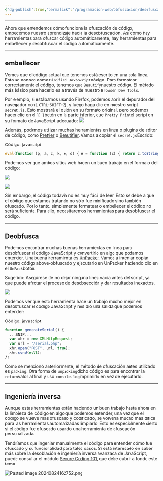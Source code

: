 ```yaml
---
{"dg-publish":true,"permalink":"/programacion-web/obfuscacion/desofuscacion/"}
---
```



---

Ahora que entendemos cómo funciona la ofuscación de código, empecemos nuestro aprendizaje hacia la desobfuscación. Así como hay herramientas para ofuscar código automáticamente, hay herramientas para embellecer y desobfuscar el código automáticamente.

---

## embellecer

Vemos que el código actual que tenemos está escrito en una sola línea. Esto se conoce como `Minified JavaScript`código. Para formatear correctamente el código, tenemos que `Beautify`nuestro código. El método más básico para hacerlo es a través de nuestro `Browser Dev Tools`.

Por ejemplo, si estábamos usando Firefox, podemos abrir el depurador del navegador con [ `CTRL+SHIFT+Z`], y luego haga clic en nuestro script `secret.js`. Esto mostrará el guión en su formato original, pero podemos hacer clic en el '`{ }`botón en la parte inferior, que `Pretty Print`el script en su formato de JavaScript adecuado: ![](https://academy.hackthebox.com/storage/modules/41/js_deobf_pretty_print.jpg)

Además, podemos utilizar muchas herramientas en línea o plugins de editor de código, como [Prettier](https://prettier.io/playground/) o [Beautifier](https://beautifier.io/). Vamos a copiar el `secret.js`Escrido:

Código: javascript

```javascript
eval(function (p, a, c, k, e, d) { e = function (c) { return c.toString(36) }; if (!''.replace(/^/, String)) { while (c--) { d[c.toString(a)] = k[c] || c.toString(a) } k = [function (e) { return d[e] }]; e = function () { return '\\w+' }; c = 1 }; while (c--) { if (k[c]) { p = p.replace(new RegExp('\\b' + e(c) + '\\b', 'g'), k[c]) } } return p }('g 4(){0 5="6{7!}";0 1=8 a();0 2="/9.c";1.d("e",2,f);1.b(3)}', 17, 17, 'var|xhr|url|null|generateSerial|flag|HTB|flag|new|serial|XMLHttpRequest|send|php|open|POST|true|function'.split('|'), 0, {}))
```

Podemos ver que ambos sitios web hacen un buen trabajo en el formato del código:

![](https://academy.hackthebox.com/storage/modules/41/js_deobf_prettier_1.jpg)

![](https://academy.hackthebox.com/storage/modules/41/js_deobf_beautifier_1.jpg)

Sin embargo, el código todavía no es muy fácil de leer. Esto se debe a que el código que estamos tratando no sólo fue minificado sino también ofuscado. Por lo tanto, simplemente formatear o embellecer el código no será suficiente. Para ello, necesitaremos herramientas para desobfuscar el código.

---

## Deobfusca

Podemos encontrar muchas buenas herramientas en línea para desobfuscar el código JavaScript y convertirlo en algo que podamos entender. Una buena herramienta es [UnPacker](https://matthewfl.com/unPacker.html). Vamos a intentar copiar nuestro código above-obfuscado y ejecutarlo en UnPacker haciendo clic en el `UnPack`botón.

Sugerido: Asegúrese de no dejar ninguna línea vacía antes del script, ya que puede afectar el proceso de desobsección y dar resultados inexactos.

![](https://academy.hackthebox.com/storage/modules/41/js_deobf_unpacker_1.jpg)

Podemos ver que esta herramienta hace un trabajo mucho mejor en desobfuscar el código JavaScript y nos dio una salida que podemos entender:

Código: javascript

```javascript
function generateSerial() {
  ...SNIP...
  var xhr = new XMLHttpRequest;
  var url = "/serial.php";
  xhr.open("POST", url, true);
  xhr.send(null);
};
```

Como se mencionó anteriormente, el método de ofuscación antes utilizado es `packing`. Otra forma de `unpacking`dicho código es para encontrar la `return`valor al final y uso `console.log`imprimirlo en vez de ejecutarlo.

---

## Ingeniería inversa

Aunque estas herramientas están haciendo un buen trabajo hasta ahora en la limpieza del código en algo que podemos entender, una vez que el código se vuelve más ofuscado y codificado, se volvería mucho más difícil para las herramientas automatizadas limpiarlo. Esto es especialmente cierto si el código fue ofuscado usando una herramienta de ofuscación personalizada.

Tendríamos que ingeniar manualmente el código para entender cómo fue ofuscado y su funcionalidad para tales casos. Si está interesado en saber más sobre la desoblación e ingeniería inversa avanzada de JavaScript, puede consultar el módulo [Secure Coding 101](https://academy.hackthebox.com/module/details/38), que debe cubrir a fondo este tema.

![Pasted image 20240824162752.png](/img/user/imgs/Pasted%20image%2020240824162752.png)
